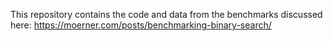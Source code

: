 This repository contains the code and data from the benchmarks discussed here: https://moerner.com/posts/benchmarking-binary-search/
